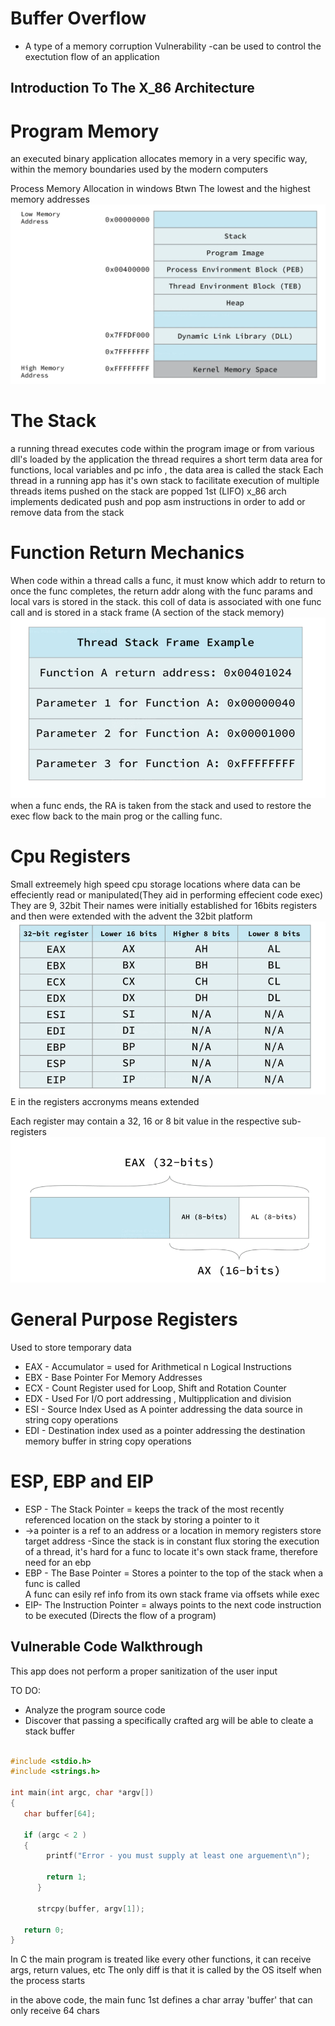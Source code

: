 # Buffer Overflow 
- A type of a memory corruption Vulnerability
-can be used to control the exectution flow of an application 

## Introduction To The X_86 Architecture
# Program Memory
 an executed binary application allocates memory in a very specific way, within the memory boundaries used by the modern computers
 
 Process Memory Allocation in windows Btwn The lowest and the highest memory addresses
 ![image process mem alloc](ss/win-process-mem-alloc.png)
 
# The Stack
 a running thread executes code within the program image or from various dll's loaded by the application
 the thread requires a short term data area for functions, local variables and  pc info , the data area is called the stack
 Each thread in a running app has it's own stack to facilitate execution of multiple threads
 items pushed on the stack are popped 1st (LIFO)
 x_86 arch implements dedicated push and pop asm instructions in order to add or remove data from the stack
 
# Function Return Mechanics
 When code within a thread calls a func, it must know which addr to return to once the func completes, the return addr along with the func params and local vars is stored in the stack. this coll of data is associated with one func call and is stored in a stack frame (A section of the stack memory)
 ![image stack frame](ss/Stack_Frame.png)
 when a func ends, the RA is taken from the stack and used to restore the exec flow back to the main prog or the calling func.
 
# Cpu Registers
Small extreemely high speed cpu storage locations where data can be effeciently read or manipulated(They aid in performing effecient code exec)
They are  9, 32bit
 Their names were initially established for 16bits registers and then were extended with the advent the 32bit platform
 ![image registers](ss/Registers.png)
 E in the registers accronyms means extended
  
  Each register may contain a 32, 16 or 8 bit value in the respective sub-registers
  ![image sub-register](ss/sub-register.png)
  
# General Purpose Registers
 Used to store temporary data
 - EAX - Accumulator = used for Arithmetical n Logical Instructions
 - EBX - Base Pointer For Memory Addresses
 - ECX - Count Register used for Loop, Shift and Rotation Counter
 - EDX - Used For I/O port addressing , Multipplication and division
 - ESI - Source Index Used as A pointer addressing the data source in string copy operations 
 - EDI - Destination index used as a pointer addressing the destination memory buffer in string copy operations  
 
# ESP, EBP and EIP 
 - ESP - The Stack Pointer = keeps the track of the most recently referenced location on the stack by storing a pointer to it
 - ->a pointer is a ref to an address or a location in memory 
 registers store target address
 -Since the stack is in constant flux storing the execution of a thread, it's hard for a func to locate it's own stack frame, therefore need for an ebp 
 - EBP - The Base Pointer = Stores a pointer to the top of the stack when a func is called  
 A func can esily ref info from its own stack frame via offsets while exec
 - EIP- The Instruction Pointer = always points to the next code instruction to be executed (Directs the flow of a program)
 
## Vulnerable Code Walkthrough
This app does not perform a proper sanitization of the user input

TO DO:
- Analyze the program source code
- Discover that passing a specifically crafted arg will be able to cleate a stack buffer

```C

#include <stdio.h>
#include <strings.h>

int main(int argc, char *argv[])
{
   char buffer[64];
   
   if (argc < 2 )
   { 
        printf("Error - you must supply at least one arguement\n");
        
        return 1;
      }
   
      strcpy(buffer, argv[1]);
   
   return 0;
}

```
In C the main program is treated like every other functions, it can receive args, return values, etc
The only diff is that it is called by the OS itself when the process starts

in the above code, the main func 1st defines a char array 'buffer' that can only receive 64 chars

